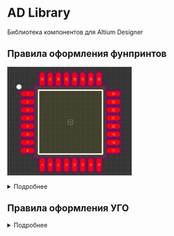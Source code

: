 # AD Library

Библиотека компонентов для Altium Designer

## Правила оформления фунпринтов

![Footprint](./img/footprint.png)

<details>
<summary>Подробнее</summary>

1. Каждый футпринт должен иметь адекватное имя, с помощью которого моно его идентифицировать. Имя в формате IPC или согласно других общепринятых документов. Например: `LQFP32`, `SO16`, `QFN48` и др.
2. Нумерация выводов должна соотвествовать нумерации согласно datasheet на данный футпринт/компонент. Если нумерация выводов не указана явно, необходимо руководствоваться общепринятыми нормами.
   
   ![pins](./img/pins.png)
3. Центр изображения футпринта __должен распологаться в координатах (0; 0)__. Это необходимо для нормального использования и получения адекватных данных для автоматического монтажа.
4. Если компонент содержит 3D модель, то её необходимо располагать на слоях __Top/Bottom 3D Body__
   
   ![3d-body](./img/3d-body.png)
5. Футпринт должен иметь шелкографию, толщина линии 0,15 мм. Исключение - очень маленький компонент
6. Первый вывод компонента помечается точкой в виде текста, а не графического круга. Это позволить легко двигать точку на уже готовой плате и не мучиться с разлочиванием примитивов компонента.
   
   ![pin1](./img/pin1.png)
7. Механические отверстия помечаются как `MH`, если не должно паяться, то не делать метализацию (снять галку PLATED!)
   
   ![plated](./img/plated.png)
8. Футпринты, которые генерируются через PC Compliant Footprint Wizard необходимо делать в режиме высокой плотности.
   
   ![density](./img/density.png)
9.  Каждый футпринт должен содержать слой __Top/Bottom Courtyard__. Из этого слоя берется информация по занимаемой комопонентом площади. 

     ![Courtyard](./img/courtyard.png)
</details>

## Правила оформления УГО

<details>
<summary>Подробнее</summary>
Скоро будет ...
</details>
